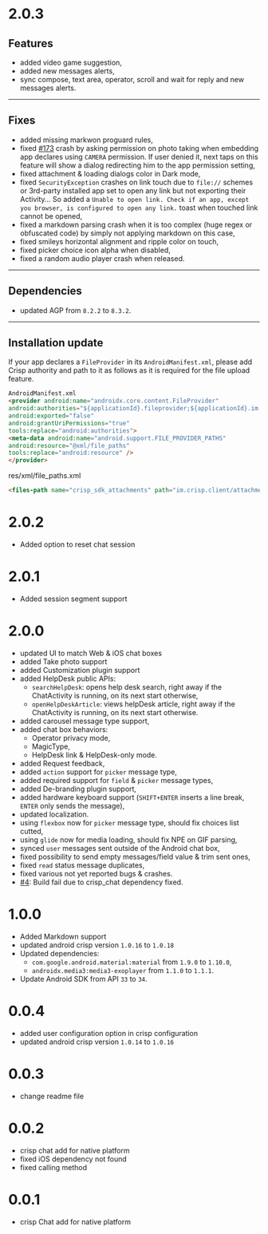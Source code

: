 # 2.0.3

Features
---
* added video game suggestion,
* added new messages alerts,
* sync compose, text area, operator, scroll and wait for reply and new messages alerts.
---
Fixes
---
* added missing markwon proguard rules,
* fixed [#173](https://github.com/crisp-im/crisp-sdk-android/issues/173) crash by asking permission on photo taking when embedding app declares using `CAMERA` permission. If user denied it, next taps on this feature will show a dialog redirecting him to the app permission setting,
* fixed attachment & loading dialogs color in Dark mode,
* fixed `SecurityException` crashes on link touch due to `file://` schemes or 3rd-party installed app set to open any link but not exporting their Activity... So added a `Unable to open link. Check if an app, except you browser, is configured to open any link.` toast when touched link cannot be opened,
* fixed a markdown parsing crash when it is too complex (huge regex or obfuscated code) by simply not applying markdown on this case,
* fixed smileys horizontal alignment and ripple color on touch,
* fixed picker choice icon alpha when disabled,
* fixed a random audio player crash when released.
---
Dependencies
---
* updated AGP from `8.2.2` to `8.3.2`.
---
Installation update
---
If your app declares a `FileProvider` in its `AndroidManifest.xml`, please add Crisp authority and path to it as follows as it is required for the file upload feature.

```html
AndroidManifest.xml
<provider android:name="androidx.core.content.FileProvider"
android:authorities="${applicationId}.fileprovider;${applicationId}.im.crisp.client.uploadfileprovider"
android:exported="false"
android:grantUriPermissions="true"
tools:replace="android:authorities">
<meta-data android:name="android.support.FILE_PROVIDER_PATHS"
android:resource="@xml/file_paths"
tools:replace="android:resource" />
</provider>
```

res/xml/file_paths.xml

```html
<files-path name="crisp_sdk_attachments" path="im.crisp.client/attachments/" />
```


# 2.0.2
* Added option to reset chat session

# 2.0.1
* Added session segment support

# 2.0.0

* updated UI to match Web & iOS chat boxes
* added Take photo support
* added Customization plugin support
* added HelpDesk public APIs:
  * `searchHelpDesk`: opens help desk search, right away if the ChatActivity is running, on its next start otherwise,
  * `openHelpDeskArticle`: views helpDesk article, right away if the ChatActivity is running, on its next start otherwise.
* added carousel message type support,
* added chat box behaviors:
  * Operator privacy mode,
  * MagicType,
  * HelpDesk link & HelpDesk-only mode.
* added Request feedback,
* added `action` support for `picker` message type,
* added required support for `field` & `picker` message types,
* added De-branding plugin support,
* added hardware keyboard support (`SHIFT+ENTER` inserts a line break, `ENTER` only sends the message),
* updated localization.
* using `flexbox` now for `picker` message type, should fix choices list cutted,
* using `glide` now for media loading, should fix NPE on GIF parsing,
* synced `user` messages sent outside of the Android chat box,
* fixed possibility to send empty messages/field value & trim sent ones,
* fixed `read` status message duplicates,
* fixed various not yet reported bugs & crashes.
* [#4](https://github.com/alamin-karno/flutter-crisp-chat/issues/4): Build fail due to crisp_chat dependency fixed.

# 1.0.0

* Added Markdown support
* updated android crisp version `1.0.16` to `1.0.18`
* Updated dependencies:
  * `com.google.android.material:material` from `1.9.0` to `1.10.0`,
  * `androidx.media3:media3-exoplayer` from `1.1.0` to `1.1.1`.
* Update Android SDK from API `33` to `34`.


# 0.0.4

* added user configuration option in crisp configuration
* updated android crisp version `1.0.14` to `1.0.16`

# 0.0.3

* change readme file

# 0.0.2

* crisp chat add for native platform
* fixed iOS dependency not found
* fixed calling method 


# 0.0.1

* crisp Chat add for native platform


